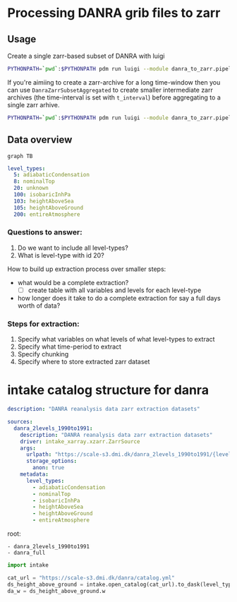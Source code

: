 # Processing DANRA grib files to zarr


## Usage

Create a single zarr-based subset of DANRA with luigi

```bash
PYTHONPATH=`pwd`:$PYTHONPATH pdm run luigi --module danra_to_zarr.pipeline DanraZarrSubset --t-start 2020-01-01T0000 --t-end 2020-01-02T0000 --variables '["u", "v", "r", "t"]' --levels "[1000, 900]" --level-type isobaricInhPa
```

If you're aimiing to create a zarr-archive for a long time-window then you can use `DanraZarrSubsetAggregated` to create smaller intermediate zarr archives (the time-interval is set with `t_interval`) before aggregating to a single zarr arhive.

```bash
PYTHONPATH=`pwd`:$PYTHONPATH pdm run luigi --module danra_to_zarr.pipeline DanraZarrSubsetAggregated --t-start 2019-01-01T0000 --t-end 2020-01-01T0000 --t-interval P7D --variables '["u", "v", "r", "t"]' --levels "[1000, 900]" --levevel-type isobaricInhPa

```


## Data overview



```mermaid
graph TB

```


```yaml
level_types:
  5: adiabaticCondensation
  8: nominalTop
  20: unknown
  100: isobaricInhPa
  103: heightAboveSea
  105: heightAboveGround
  200: entireAtmosphere
```

### Questions to answer:

1. Do we want to include all level-types?
2. What is level-type with id 20?

How to build up extraction process over smaller steps:

- what would be a complete extraction?
    - [ ] create table with all variables and levels for each level-type
- how longer does it take to do a complete extraction for say a full days worth of data?

### Steps for extraction:

1. Specify what variables on what levels of what level-types to extract
2. Specify what time-period to extract
3. Specify chunking
4. Specify where to store extracted zarr dataset


# intake catalog structure for danra

```yaml
description: "DANRA reanalysis data zarr extraction datasets"

sources:
  danra_2levels_1990to1991:
    description: "DANRA reanalysis data zarr extraction datasets"
    driver: intake_xarray.xzarr.ZarrSource
    args:
      urlpath: "https://scale-s3.dmi.dk/danra_2levels_1990to1991/{level_type}.zarr"
      storage_options:
        anon: true
    metadata:
      level_types:
        - adiabaticCondensation
        - nominalTop
        - isobaricInhPa
        - heightAboveSea
        - heightAboveGround
        - entireAtmosphere
```
root:

    - danra_2levels_1990to1991
    - danra_full

```python
import intake

cat_url = "https://scale-s3.dmi.dk/danra/catalog.yml"
ds_height_above_ground = intake.open_catalog(cat_url).to_dask(level_type="heightAboveGround")
da_w = ds_height_above_ground.w
```
